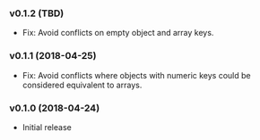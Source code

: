 ### v0.1.2 (TBD)

- Fix: Avoid conflicts on empty object and array keys.

### v0.1.1 (2018-04-25)

- Fix: Avoid conflicts where objects with numeric keys could be considered equivalent to arrays.

### v0.1.0 (2018-04-24)

- Initial release
